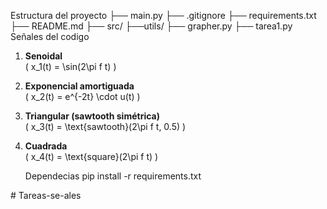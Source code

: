 Estructura del proyecto
├── main.py
├── .gitignore
├── requirements.txt
├── README.md
├── src/
    ├──utils/
       ├── grapher.py
    ├── tarea1.py
Señales del codigo 
1. **Senoidal**  
   \( x_1(t) = \sin(2\pi f t) \)

2. **Exponencial amortiguada**  
   \( x_2(t) = e^{-2t} \cdot u(t) \)

3. **Triangular (sawtooth simétrica)**  
   \( x_3(t) = \text{sawtooth}(2\pi f t, 0.5) \)

4. **Cuadrada**  
   \( x_4(t) = \text{square}(2\pi f t) \)

   Dependecias
   pip install -r requirements.txt

   
#   T a r e a s - s e - a l e s  
 